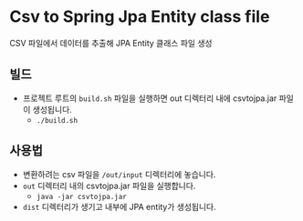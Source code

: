 # Csv to Spring Jpa Entity class file

CSV 파일에서 데이터를 추출해 JPA Entity 클래스 파일 생성

## 빌드

* 프로젝트 루트의 `build.sh` 파일을 실행하면 out 디렉터리 내에 csvtojpa.jar 파일이 생성됩니다.
	* `./build.sh`

## 사용법

* 변환하려는 csv 파일을 `/out/input` 디렉터리에 놓습니다.
* `out` 디렉터리 내의 csvtojpa.jar 파일을 실행합니다.
	* `java -jar csvtojpa.jar`
* `dist` 디렉터리가 생기고 내부에 JPA entity가 생성됩니다.


